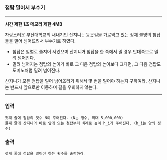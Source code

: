 ### 첨탑 밀어서 부수기
---
**시간 제한 1초 메모리 제한 4MB**

자랑스러운 부산대학교의 새내기인 산지니는 등굣길을 가로막고 있는 정체 불명의 첨탑들을 밀어 넘어뜨려서 부수기로 하였다.
- 첨탑은 일렬로 줄지어 서있으며 산지니가 첨탑을 한 쪽에서 밀 경우 반대쪽으로 밀려 넘어진다.
- 밀려 넘어지는 첨탑의 높이가 바로 그 다음 첨탑의 높이보다 크다면, 그 다음 첨탑도 도미노처럼 밀려 넘어진다.

산지니가 모든 첨탑을 밀어 넘어뜨리기 위해서 몇 번을 밀어야 하는지 구하여라. 산지니는 반드시 앞으로만 이동하며 길을 우회하지 않는다.

---

### 입력
```
첫째 줄에 첨탑의 갯수 N이 주어진다. (N는 정수, 최대 5,000,000)
둘째 줄에 산지니의 바로 앞에 있는 첨탑부터 차례로 높이 h_i가 주어진다. (h_i는 양의 정수)
```
### 출력
```
첫째 줄에 첨탑을 밀어야 하는 횟수를 출력하라.
```
